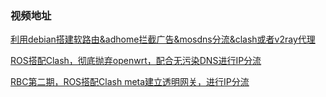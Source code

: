 ### 视频地址

[利用debian搭建软路由&adhome拦截广告&mosdns分流&clash或者v2ray代理](https://www.youtube.com/watch?v=jGR1LE7Bdf0)

[ROS搭配Clash，彻底抛弃openwrt，配合无污染DNS进行IP分流](https://www.youtube.com/watch?v=eOr8yrp4KWk&t=777s)

[RBC第二期，ROS搭配Clash meta建立透明网关，进行IP分流](https://www.youtube.com/watch?v=Tnl75GunY9w)